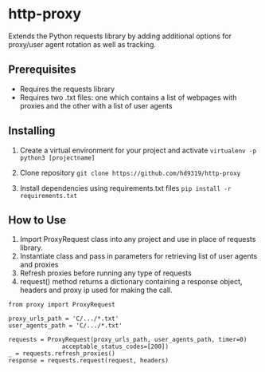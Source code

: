 # http-proxy
Extends the Python requests library by adding additional options for proxy/user agent rotation as well as tracking.

## Prerequisites
* Requires the requests library
* Requires two .txt files: one which contains a list of webpages with proxies and the other with a list of user agents

## Installing
1. Create a virtual environment for your project and activate
`virtualenv -p python3 [projectname]`

2. Clone repository
`git clone https://github.com/hd9319/http-proxy`

3. Install dependencies using requirements.txt files
`pip install -r requirements.txt`

## How to Use
1. Import ProxyRequest class into any project and use in place of requests library.
2. Instantiate class and pass in parameters for retrieving list of user agents and proxies
3. Refresh proxies before running any type of requests
4. request() method returns a dictionary containing a response object, headers and proxy ip used for making the call.
```
from proxy import ProxyRequest

proxy_urls_path = 'C/.../*.txt'
user_agents_path = 'C/.../*.txt'

requests = ProxyRequest(proxy_urls_path, user_agents_path, timer=0)
               acceptable_status_codes=[200])
_ = requests.refresh_proxies()
response = requests.request(request, headers)
```
